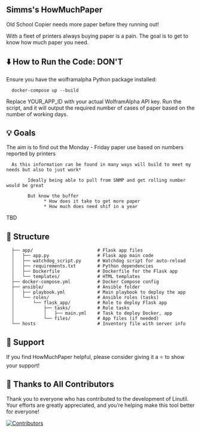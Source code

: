 ## Simms's HowMuchPaper
Old School Copier needs more paper before they running out!

With a fleet of printers always buying paper is a pain.
The goal is to get to know how much paper you need. 


## ⬇️ How to Run the Code: DON'T
Ensure you have the wolframalpha Python package installed:

      docker-compose up --build

Replace YOUR_APP_ID with your actual WolframAlpha API key.
Run the script, and it will output the required number of cases of paper based on the number of working days.


## 💡 Goals

The aim is to find out the Monday - Friday paper use based on numbers reported by printers

      As this information can be found in many ways will build to meet my needs but also to just work*
      
            Ideally being able to pull from SNMP and get rolling number would be great
            
            But know the buffer
                  * How does it take to get more paper
                  * How much does need shif in a year


TBD
## 📜 Structure

      ├── app/                        # Flask app files
      │   ├── app.py                  # Flask app main code
      │   ├── watchdog_script.py      # Watchdog script for auto-reload
      │   ├── requirements.txt        # Python dependencies
      │   ├── Dockerfile              # Dockerfile for the Flask app
      │   └── templates/              # HTML templates
      ├── docker-compose.yml          # Docker Compose config
      ├── ansible/                    # Ansible folder
      │   ├── playbook.yml            # Main playbook to deploy the app
      │   └── roles/                  # Ansible roles (tasks)
      │       └── flask_app/          # Role to deploy Flask app
      │           ├── tasks/          # Role tasks
      │           │   ├── main.yml    # Task to deploy Docker, app
      │           └── files/          # App files (if needed)
      └── hosts                       # Inventory file with server info

## 💖 Support

If you find HowMuchPaper helpful, please consider giving it a ⭐️ to show your support!


## 🏅 Thanks to All Contributors

Thank you to everyone who has contributed to the development of Linutil. Your efforts are greatly appreciated, and you’re helping make this tool better for everyone!

[![Contributors]((https://contrib.rocks/image?repo=3aruin/HowMuchPaper))](https://github.com/3aruin/HowMuchPaper/graphs/contributors)
